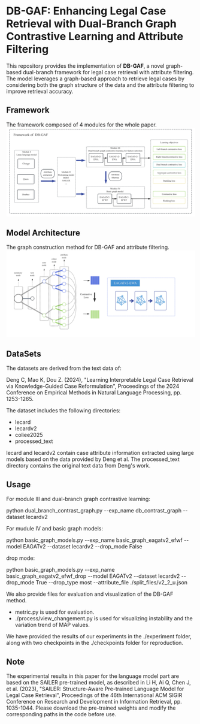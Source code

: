 
# DB-GAF: Enhancing Legal Case Retrieval with Dual-Branch Graph Contrastive Learning and Attribute Filtering
This repository provides the implementation of **DB-GAF**, a novel graph-based dual-branch framework for legal case retrieval with attribute filtering. The model leverages a graph-based approach to retrieve legal cases by considering both the graph structure of the data and the attribute filtering to improve retrieval accuracy.


## Framework
The framework composed of 4 modules for the whole paper.
![Framework](images/framework.jpg)
## Model Architecture
The graph construction method for DB-GAF and attribute filtering.
![DB-GAF Architecture](images/db-gaf.jpg)

## DataSets

The datasets are derived from the text data of:

Deng C, Mao K, Dou Z. (2024), "Learning Interpretable Legal Case Retrieval via Knowledge-Guided Case Reformulation", Proceedings of the 2024 Conference on Empirical Methods in Natural Language Processing, pp. 1253-1265.

The dataset includes the following directories:

- lecard
- lecardv2
- coliee2025
- processed_text

lecard and lecardv2 contain case attribute information extracted using large models based on the data provided by Deng et al. The processed_text directory contains the original text data from Deng's work.

## Usage

For module III and dual-branch graph contrastive learning:

python dual_branch_contrast_graph.py --exp_name db_contrast_graph --dataset lecardv2

For mudule IV and basic graph models:

python basic_graph_models.py --exp_name basic_graph_eagatv2_efwf --model EAGATv2 --dataset lecardv2 --drop_mode False

drop mode:

python basic_graph_models.py --exp_name basic_graph_eagatv2_efwf_drop --model EAGATv2 --dataset lecardv2 --drop_mode True --drop_type most --attribute_file ./split_files/v2_2_u.json


We also provide files for evaluation and visualization of the DB-GAF method.
- metric.py is used for evaluation.
- ./process/view_changement.py is used for visualizing instability and the variation trend of MAP values.

We have provided the results of our experiments in the ./experiment folder, along with two checkpoints in the ./checkpoints folder for reproduction.

## Note
The experimental results in this paper for the language model part are based on the SAILER pre-trained model, as described in Li H, Ai Q, Chen J, et al. (2023), "SAILER: Structure-Aware Pre-trained Language Model for Legal Case Retrieval", Proceedings of the 46th International ACM SIGIR Conference on Research and Development in Information Retrieval, pp. 1035-1044. Please download the pre-trained weights and modify the corresponding paths in the code before use.





